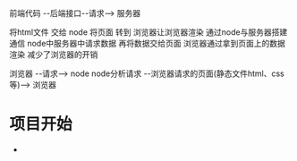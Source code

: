 前端代码 --后端接口--请求--> 服务器

将html文件 交给 node 将页面 转到 浏览器让浏览器渲染
通过node与服务器搭建通信
node中服务器中请求数据 再将数据交给页面 浏览器通过拿到页面上的数据渲染
减少了浏览器的开销

浏览器 --请求--> node
node分析请求 --浏览器请求的页面(静态文件html、css等)--> 浏览器

# 项目开始
- 